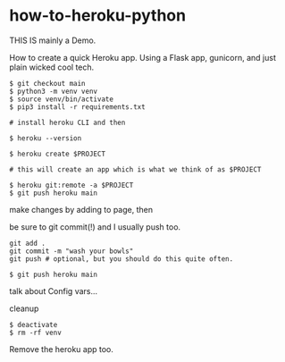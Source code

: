 # how-to-heroku-python

THIS IS mainly a Demo.

How to create a quick Heroku app. 
Using a Flask app, gunicorn, and just plain wicked cool tech.

```
$ git checkout main
$ python3 -m venv venv
$ source venv/bin/activate
$ pip3 install -r requirements.txt

# install heroku CLI and then

$ heroku --version

$ heroku create $PROJECT

# this will create an app which is what we think of as $PROJECT

$ heroku git:remote -a $PROJECT
$ git push heroku main
```

make changes by adding to page, then

be sure to git commit(!) and I usually push too.

```
git add .
git commit -m "wash your bowls"
git push # optional, but you should do this quite often.
```

```
$ git push heroku main
```

talk about Config vars...

cleanup

```
$ deactivate
$ rm -rf venv
```
Remove the heroku app too.